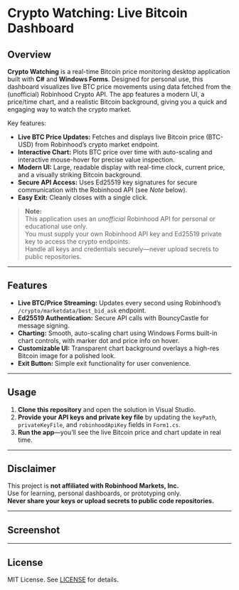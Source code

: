 # Crypto Watching: Live Bitcoin Dashboard

## Overview

**Crypto Watching** is a real-time Bitcoin price monitoring desktop application built with **C#** and **Windows Forms**. Designed for personal use, this dashboard visualizes live BTC price movements using data fetched from the (unofficial) Robinhood Crypto API. The app features a modern UI, a price/time chart, and a realistic Bitcoin background, giving you a quick and engaging way to watch the crypto market.

Key features:
- **Live BTC Price Updates:** Fetches and displays live Bitcoin price (BTC-USD) from Robinhood’s crypto market endpoint.
- **Interactive Chart:** Plots BTC price over time with auto-scaling and interactive mouse-hover for precise value inspection.
- **Modern UI:** Large, readable display with real-time clock, current price, and a visually striking Bitcoin background.
- **Secure API Access:** Uses Ed25519 key signatures for secure communication with the Robinhood API (see *Note* below).
- **Easy Exit:** Cleanly closes with a single click.



> **Note:**  
> This application uses an *unofficial* Robinhood API for personal or educational use only.  
> You must supply your own Robinhood API key and Ed25519 private key to access the crypto endpoints.  
> Handle all keys and credentials securely—never upload secrets to public repositories.

---

## Features

- **Live BTC/Price Streaming:** Updates every second using Robinhood’s `/crypto/marketdata/best_bid_ask` endpoint.
- **Ed25519 Authentication:** Secure API calls with BouncyCastle for message signing.
- **Charting:** Smooth, auto-scaling chart using Windows Forms built-in chart controls, with marker dot and price info on hover.
- **Customizable UI:** Transparent chart background overlays a high-res Bitcoin image for a polished look.
- **Exit Button:** Simple exit functionality for user convenience.

---

## Usage

1. **Clone this repository** and open the solution in Visual Studio.
2. **Provide your API keys and private key file** by updating the `keyPath`, `privateKeyFile`, and `robinhoodApiKey` fields in `Form1.cs`.
3. **Run the app**—you’ll see the live Bitcoin price and chart update in real time.

---

## Disclaimer

This project is **not affiliated with Robinhood Markets, Inc.**  
Use for learning, personal dashboards, or prototyping only.  
**Never share your keys or upload secrets to public code repositories.**

---

## Screenshot


---

## License

MIT License. See [LICENSE](LICENSE) for details.
